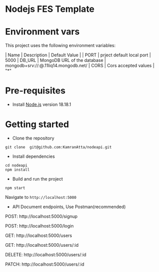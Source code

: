 # Nodejs FES Template

# Environment vars
This project uses the following environment variables:

| Name                          | Description                         | Default Value                                  |
| PORT                          | prject default local port           | 5000 
| DB_URL                        | MongoDB URL of the database | mongodb+srv://<username>:<password>@<clustername>.11liq14.mongodb.net/<database>
| CORS                           | Cors accepted values                | "*" 


# Pre-requisites
- Install [Node.js](https://nodejs.org/en/) version 18.18.1


# Getting started
- Clone the repository
```
git clone  git@github.com:KamranAtta/nodeapi.git
```
- Install dependencies
```
cd nodeapi
npm install
```
- Build and run the project
```
npm start
```
  Navigate to `http://localhost:5000`

- API Document endpoints, Use Postman(recommended)

POST: http://localhost:5000/signup

POST: http://localhost:5000/login

GET: http://localhost:5000/users

GET: http://localhost:5000/users/:id

DELETE: http://localhost:5000/users/:id

PATCH: http://localhost:5000/users/:id
